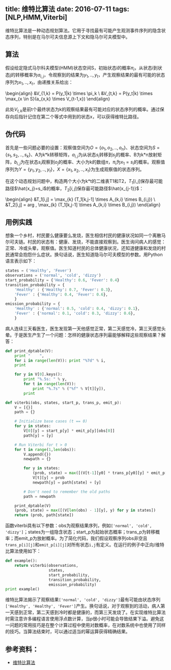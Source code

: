 title: 维特比算法
date: 2016-07-11
tags: [NLP,HMM,Viterbi]
---
维特比算法是一种动态规划算法。它用于寻找最有可能产生观测事件序列的隐含状态序列，特别是在马尔可夫信息源上下文和隐马尔可夫模型中。

<!--more-->
## 算法
假设给定隐式马尔科夫模型(HMM)状态空间S，初始状态i的概率$\pi_i$，从状态i到状态j的转移概率为$a_{i,j}$，令观察到的结果为$y_1,..,y_t$，产生观察结果的最有可能的状态序列为$x_1,..,x_t$，由递推关系给出：

\begin{align}
&V_{1,k} = P(y_1|k) \times \pi_k \\
&V_{t,k} = P(y_t|k) \times \max_{x \in S}(a_{x,k} \times V_{t-1,x})
\end{align}

此处$V_{t,k}$是前t个最终状态为k的观察结果最有可能对应的状态序列的概率。通过保存向后指针记住在第二个等式中用到的状态x，可以获得维特比路径。

## 伪代码
首先是一些问题必要的设置：观察值空间为$O=\{o_1,o_2,..,o_n\}$、状态空间为$S=\{s_1,s_2,..,s_k\}$、A为k\*k转移矩阵，$a_{i,j}$为从状态$s_i$转移到$s_j$的概率、B为k\*n放射矩阵，$b_{i,j}$为在状态$s_i$观察到$o_j$的概率、大小为k的数组$\pi$，$\pi_i$为$x_1=s_i$的概率。观察值序列为$Y=\{y_1,y_2,..,y_t\}$，$X=\{x_1,x_2,..,x_t\}$为生成观察值的状态序列。

在这个动态规划问题中，构造两个大小为k\*t的二维表T1和T2，$T_1[i,j]$保存最可能路径$\hat{x_j}=s_i$的概率，$T_2[i,j]$保存最可能路径$\hat{x_{j-1}}$：

\begin{align}
&T_1[i,j] = \max_{k} (T_1[k,j-1] \times A_{k,i} \times B_{i,j}) \\
&T_2[i,j] = arg \, \max_{k} (T_1[k,j-1] \times A_{k,i} \times B_{i,j})
\end{align}

## 用例实践
想象一个乡村，村民要么健康要么发烧，医生相信村民的健康状况如同一个离散马尔可夫链。村民的状态有：健康、发烧，不能直接观察到。医生询问病人的感觉：正常、冷或头晕，观察值。医生知道村民的总体健康状况，还知道健康和发烧的村民通常会抱怨什么症状。换句话说，医生知道隐马尔可夫模型的参数。用Python语言表示如下：
```python
states = ('Healthy', 'Fever')
observations = ('normal', 'cold', 'dizzy')
start_probability = {'Healthy': 0.6, 'Fever': 0.4}
transition_probability = {
    'Healthy' : {'Healthy': 0.7, 'Fever': 0.3},
    'Fever' : {'Healthy': 0.4, 'Fever': 0.6},
    }
emission_probability = {
    'Healthy' : {'normal': 0.5, 'cold': 0.4, 'dizzy': 0.1},
    'Fever' : {'normal': 0.1, 'cold': 0.3, 'dizzy': 0.6},
    }
```

病人连续三天看医生，医生发现第一天他感觉正常，第二天感觉冷，第三天感觉头晕。于是医生产生了一个问题：怎样的健康状态序列最能够解释这些观察结果？解答：
```python
def print_dptable(V):
    print "    ",
    for i in range(len(V)): print "%7d" % i,
    print

    for y in V[0].keys():
        print "%.5s: " % y,
        for t in range(len(V)):
            print "%.7s" % ("%f" % V[t][y]),
        print

def viterbi(obs, states, start_p, trans_p, emit_p):
    V = [{}]
    path = {}

    # Initialize base cases (t == 0)
    for y in states:
        V[0][y] = start_p[y] * emit_p[y][obs[0]]
        path[y] = [y]

    # Run Viterbi for t > 0
    for t in range(1,len(obs)):
        V.append({})
        newpath = {}

        for y in states:
            (prob, state) = max([(V[t-1][y0] * trans_p[y0][y] * emit_p[y][obs[t]], y0) for y0 in states])
            V[t][y] = prob
            newpath[y] = path[state] + [y]

        # Don't need to remember the old paths
        path = newpath

    print_dptable(V)
    (prob, state) = max([(V[len(obs) - 1][y], y) for y in states])
    return (prob, path[state])
```

函数viterbi具有以下参数：obs为观察结果序列，例如`['normal', 'cold', 'dizzy']`；states为一组隐含状态；start_p为起始状态概率；trans_p为转移概率；而emit_p为放射概率。为了简化代码，我们假设观察序列obs非空且`trans_p[i][j]`和`emit_p[i][j]`对所有状态`i,j`有定义。在运行的例子中正向/维特比算法使用如下：
```python
def example():
    return viterbi(observations,
                   states,
                   start_probability,
                   transition_probability,
                   emission_probability)
print example()
```

维特比算法揭示了观察结果`['normal', 'cold', 'dizzy']`最有可能由状态序列`['Healthy', 'Healthy', 'Fever']`产生。换句话说，对于观察到的活动，病人第一天感到正常，第二天感到冷时都是健康的，而第三天发烧了。在实现维特比算法时需注意许多编程语言使用浮点数计算，当p很小时可能会导致结果下溢。避免这一问题的常用技巧是在整个计算过程中使用对数概率，在对数系统中也使用了同样的技巧。当算法结束时，可以通过适当的幂运算获得精确结果。

## 参考资料：
- [维特比算法](https://www.52ml.net/8002.html)